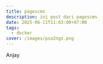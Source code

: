 ```yaml
---
title: pagescms
description: ini post dari pagescms
date: 2025-06-11T11:03:00+07:00
tags:
  - docker
cover: /images/pso2ngs.png
---
```

Anjay